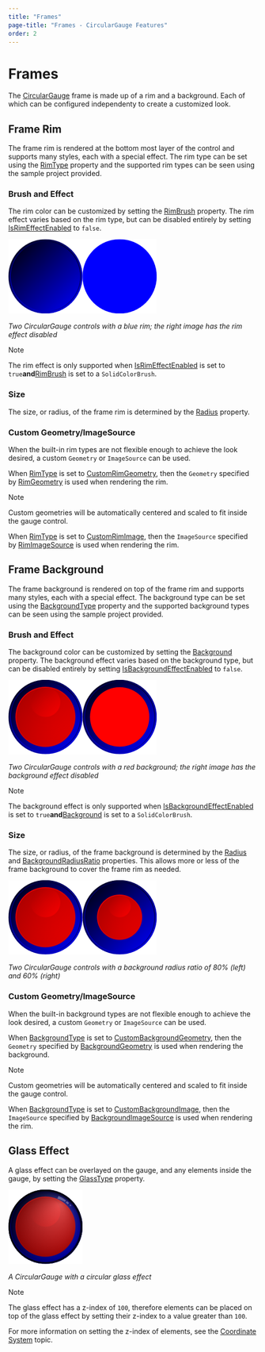 ```yaml
---
title: "Frames"
page-title: "Frames - CircularGauge Features"
order: 2
---
```

# Frames

The [CircularGauge](xref:@ActiproUIRoot.Controls.Gauge.CircularGauge) frame is made up of a rim and a background.  Each of which can be configured independenty to create a customized look.

## Frame Rim

The frame rim is rendered at the bottom most layer of the control and supports many styles, each with a special effect. The rim type can be set using the [RimType](xref:@ActiproUIRoot.Controls.Gauge.Primitives.CircularGaugeBase.RimType) property and the supported rim types can be seen using the sample project provided.

### Brush and Effect

The rim color can be customized by setting the [RimBrush](xref:@ActiproUIRoot.Controls.Gauge.Primitives.GaugeBase.RimBrush) property. The rim effect varies based on the rim type, but can be disabled entirely by setting [IsRimEffectEnabled](xref:@ActiproUIRoot.Controls.Gauge.Primitives.GaugeBase.IsRimEffectEnabled) to `false`.

![Screenshot](../images/circular-gauge-frame-rim.png)![Screenshot](../images/circular-gauge-frame-rim-no-effect.png)

*Two CircularGauge controls with a blue rim; the right image has the rim effect disabled*

> [!NOTE]
> The rim effect is only supported when [IsRimEffectEnabled](xref:@ActiproUIRoot.Controls.Gauge.Primitives.GaugeBase.IsRimEffectEnabled) is set to `true`**and**[RimBrush](xref:@ActiproUIRoot.Controls.Gauge.Primitives.GaugeBase.RimBrush) is set to a `SolidColorBrush`.

### Size

The size, or radius, of the frame rim is determined by the [Radius](xref:@ActiproUIRoot.Controls.Gauge.Primitives.CircularGaugeBase.Radius) property.

### Custom Geometry/ImageSource

When the built-in rim types are not flexible enough to achieve the look desired, a custom `Geometry` or `ImageSource` can be used.

When [RimType](xref:@ActiproUIRoot.Controls.Gauge.Primitives.CircularGaugeBase.RimType) is set to [CustomRimGeometry](xref:@ActiproUIRoot.Controls.Gauge.CircularRimType.CustomRimGeometry), then the `Geometry` specified by [RimGeometry](xref:@ActiproUIRoot.Controls.Gauge.Primitives.CircularGaugeBase.RimGeometry) is used when rendering the rim.

> [!NOTE]
> Custom geometries will be automatically centered and scaled to fit inside the gauge control.

When [RimType](xref:@ActiproUIRoot.Controls.Gauge.Primitives.CircularGaugeBase.RimType) is set to [CustomRimImage](xref:@ActiproUIRoot.Controls.Gauge.CircularRimType.CustomRimImage), then the `ImageSource` specified by [RimImageSource](xref:@ActiproUIRoot.Controls.Gauge.Primitives.CircularGaugeBase.RimImageSource) is used when rendering the rim.

## Frame Background

The frame background is rendered on top of the frame rim and supports many styles, each with a special effect.  The background type can be set using the [BackgroundType](xref:@ActiproUIRoot.Controls.Gauge.Primitives.CircularGaugeBase.BackgroundType) property and the supported background types can be seen using the sample project provided.

### Brush and Effect

The background color can be customized by setting the [Background](xref:@ActiproUIRoot.Controls.Gauge.Primitives.GaugeBase.Background) property. The background effect varies based on the background type, but can be disabled entirely by setting [IsBackgroundEffectEnabled](xref:@ActiproUIRoot.Controls.Gauge.Primitives.GaugeBase.IsBackgroundEffectEnabled) to `false`.

![Screenshot](../images/circular-gauge-frame-background.png)![Screenshot](../images/circular-gauge-frame-background-no-effect.png)

*Two CircularGauge controls with a red background; the right image has the background effect disabled*

> [!NOTE]
> The background effect is only supported when [IsBackgroundEffectEnabled](xref:@ActiproUIRoot.Controls.Gauge.Primitives.GaugeBase.IsBackgroundEffectEnabled) is set to `true`**and**[Background](xref:@ActiproUIRoot.Controls.Gauge.Primitives.GaugeBase.Background) is set to a `SolidColorBrush`.

### Size

The size, or radius, of the frame background is determined by the [Radius](xref:@ActiproUIRoot.Controls.Gauge.Primitives.CircularGaugeBase.Radius) and [BackgroundRadiusRatio](xref:@ActiproUIRoot.Controls.Gauge.Primitives.CircularGaugeBase.BackgroundRadiusRatio) properties. This allows more or less of the frame background to cover the frame rim as needed.

![Screenshot](../images/circular-gauge-frame-background.png)![Screenshot](../images/circular-gauge-frame-background60-percent.png)

*Two CircularGauge controls with a background radius ratio of 80% (left) and 60% (right)*

### Custom Geometry/ImageSource

When the built-in background types are not flexible enough to achieve the look desired, a custom `Geometry` or `ImageSource` can be used.

When [BackgroundType](xref:@ActiproUIRoot.Controls.Gauge.Primitives.CircularGaugeBase.BackgroundType) is set to [CustomBackgroundGeometry](xref:@ActiproUIRoot.Controls.Gauge.CircularBackgroundType.CustomBackgroundGeometry), then the `Geometry` specified by [BackgroundGeometry](xref:@ActiproUIRoot.Controls.Gauge.Primitives.CircularGaugeBase.BackgroundGeometry) is used when rendering the background.

> [!NOTE]
> Custom geometries will be automatically centered and scaled to fit inside the gauge control.

When [BackgroundType](xref:@ActiproUIRoot.Controls.Gauge.Primitives.CircularGaugeBase.BackgroundType) is set to [CustomBackgroundImage](xref:@ActiproUIRoot.Controls.Gauge.CircularBackgroundType.CustomBackgroundImage), then the `ImageSource` specified by [BackgroundImageSource](xref:@ActiproUIRoot.Controls.Gauge.Primitives.CircularGaugeBase.BackgroundImageSource) is used when rendering the rim.

## Glass Effect

A glass effect can be overlayed on the gauge, and any elements inside the gauge, by setting the [GlassType](xref:@ActiproUIRoot.Controls.Gauge.Primitives.CircularGaugeBase.GlassType) property.

![Screenshot](../images/circular-gauge-frame-glass-effect.png)

*A CircularGauge with a circular glass effect*

> [!NOTE]
> 
> The glass effect has a z-index of `100`, therefore elements can be placed on top of the glass effect by setting their z-index to a value greater than `100`.
> 
> For more information on setting the z-index of elements, see the [Coordinate System](../coordinate-system.md) topic.
